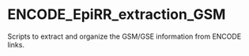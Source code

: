 # ENCODE_EpiRR_extraction_GSM
Scripts to extract and organize the GSM/GSE information from ENCODE links.
